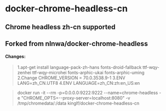 # docker-chrome-headless-cn

## Chrome headless zh-cn supported
## Forked from nlnwa/docker-chrome-headless

#### Changes:
> 1.apt-get install language-pack-zh-hans fonts-droid-fallback ttf-wqy-zenhei ttf-wqy-microhei fonts-arphic-ukai fonts-arphic-uming
> 2.Change CHROME_VERSION = 70.0.3538.9-1
> 3.ENV LANG=zh_CN.UTF8
> 4.ENV LANGUAGE=zh_CN:zh:en_US:en




> docker run -it --rm -p=0.0.0.0:9222:9222 --name=chrome-headless -e "CHROME_OPTS=--proxy-server=localhost:8080" -v /tmp/chromedata/:/data kinglf/docker-chrome-headless-cn




